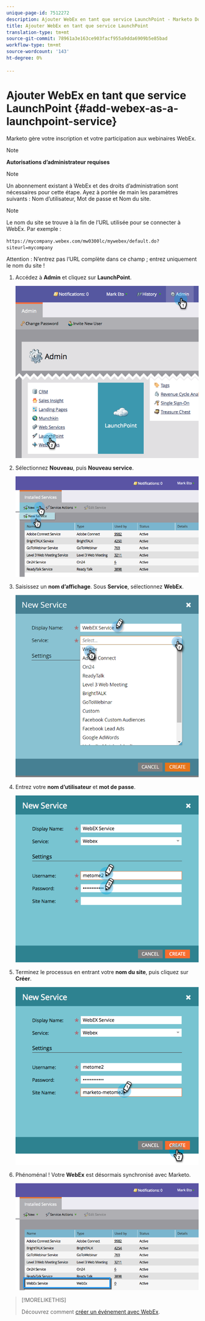 ```yaml
---
unique-page-id: 7512272
description: Ajouter WebEx en tant que service LaunchPoint - Marketo Docs - Documentation du produit
title: Ajouter WebEx en tant que service LaunchPoint
translation-type: tm+mt
source-git-commit: 78961a3e163ce903facf955a9dda6909b5e85bad
workflow-type: tm+mt
source-wordcount: '143'
ht-degree: 0%

---
```



# Ajouter WebEx en tant que service LaunchPoint {#add-webex-as-a-launchpoint-service}

Marketo gère votre inscription et votre participation aux webinaires WebEx.

>[!NOTE]
>
>**Autorisations d’administrateur requises**

>[!NOTE]
>
>Un abonnement existant à WebEx et des droits d’administration sont nécessaires pour cette étape. Ayez à portée de main les paramètres suivants : Nom d’utilisateur, Mot de passe et Nom du site.

>[!NOTE]
>
>Le nom du site se trouve à la fin de l’URL utilisée pour se connecter à WebEx. Par exemple :
>
>`https://mycompany.webex.com/mw0300lc/mywebex/default.do?siteurl=mycompany`
>
>Attention : N’entrez pas l’URL complète dans ce champ ; entrez uniquement le nom du site !

1. Accédez à **Admin** et cliquez sur **LaunchPoint**.

   ![](assets/image2015-4-23-11-3a20-3a43.png)

1. Sélectionnez **Nouveau**, puis **Nouveau service**.

   ![](assets/webex-new-service.png)

1. Saisissez un **nom d’affichage**. Sous **Service**, sélectionnez **WebEx**.

   ![](assets/new-service-webex.png)

1. Entrez votre **nom d’utilisateur** et **mot de passe**.

   ![](assets/image2015-4-24-18-3a56-3a56.png)

1. Terminez le processus en entrant votre **nom du site**, puis cliquez sur **Créer**.

   ![](assets/image2015-4-24-18-3a58-3a43.png)

1. Phénoménal ! Votre **WebEx** est désormais synchronisé avec Marketo.

   ![](assets/webex.png)

>[!MORELIKETHIS]
>
>Découvrez comment [créer un événement avec WebEx](/help/marketo/product-docs/demand-generation/events/create-an-event/create-an-event-with-webex.md).
